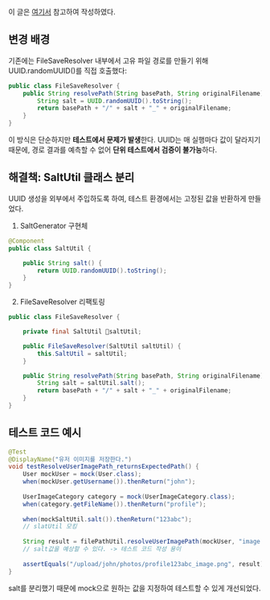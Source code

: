 이 글은 [여기서](https://jojoldu.tistory.com/676) 참고하여 작성하였다.

## **변경 배경**
기존에는 FileSaveResolver 내부에서 고유 파일 경로를 만들기 위해 UUID.randomUUID()를 직접 호출했다:

```java
public class FileSaveResolver {
    public String resolvePath(String basePath, String originalFilename) {
        String salt = UUID.randomUUID().toString();
        return basePath + "/" + salt + "_" + originalFilename;
    }
}
```

이 방식은 단순하지만 **테스트에서 문제가 발생**한다. UUID는 매 실행마다 값이 달라지기 때문에, 경로 결과를 예측할 수 없어 **단위 테스트에서 검증이 불가능**하다.


## **해결책:  SaltUtil 클래스 분리**

UUID 생성을 외부에서 주입하도록 하여, 테스트 환경에서는 고정된 값을 반환하게 만들었다.

1. SaltGenerator 구현체
```java
@Component
public class SaltUtil {

	public String salt() {
		return UUID.randomUUID().toString();
	}
}
```

2. FileSaveResolver 리팩토링
```java
public class FileSaveResolver {

    private final SaltUtil saltUtil;

    public FileSaveResolver(SaltUtil saltUtil) {
        this.SaltUtil = saltUtil;
    }

    public String resolvePath(String basePath, String originalFilename) {
        String salt = saltUtil.salt();
        return basePath + "/" + salt + "_" + originalFilename;
    }
}
```


## 테스트 코드 예시

```java
@Test  
@DisplayName("유저 이미지를 저장한다.")  
void testResolveUserImagePath_returnsExpectedPath() {  
    User mockUser = mock(User.class);  
    when(mockUser.getUsername()).thenReturn("john");  
  
    UserImageCategory category = mock(UserImageCategory.class);  
    when(category.getFileName()).thenReturn("profile");  
  
    when(mockSaltUtil.salt()).thenReturn("123abc");
    // slatUtil 모킹
  
    String result = filePathUtil.resolveUserImagePath(mockUser, "image.png", category);  
    // salt값을 예상할 수 있다. -> 테스트 코드 작성 용이
  
    assertEquals("/upload/john/photos/profile123abc_image.png", result);  
}
```

salt를 분리했기 때문에 mock으로 원하는 값을 지정하여 테스트할 수 있게 개선되었다.